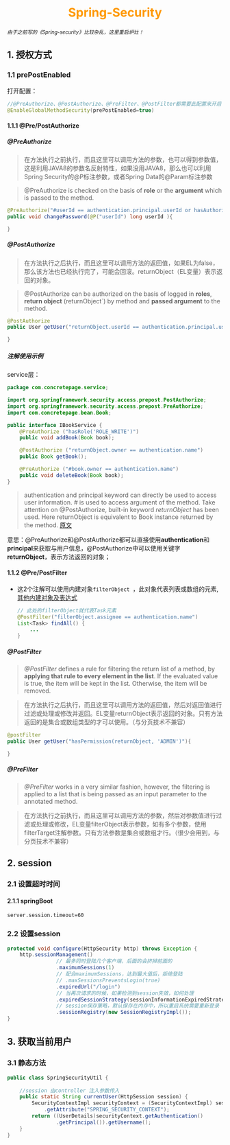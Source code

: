 # <div style="text-align:center;color:#FF9900">Spring-Security</div>

*<small>由于之前写的《Spring-security》比较杂乱，这里重启炉灶！</small>*

## 1. 授权方式

### 1.1 prePostEnabled

打开配置：

```java
//@PreAuthorize、@PostAuthorize、@PreFilter、@PostFilter都需要此配置来开启
@EnableGlobalMethodSecurity(prePostEnabled=true)
```

#### 1.1.1 @Pre/PostAuthorize

##### @PreAuthorize

> 在方法执行之前执行，而且这里可以调用方法的参数，也可以得到参数值，这是利用JAVA8的参数名反射特性，如果没用JAVA8，那么也可以利用Spring Security的@P标注参数，或者Spring Data的@Param标注参数

> @PreAuthorize is checked on the basis of **role** or the **argument** which is passed to the method.

```java
@PreAuthorize("#userId == authentication.principal.userId or hasAuthority(‘ADMIN’)")
public void changePassword(@P("userId") long userId ){ 

}
```

##### @PostAuthorize

> 在方法执行之后执行，而且这里可以调用方法的返回值，如果EL为false，那么该方法也已经执行完了，可能会回滚。returnObject（EL变量）表示返回的对象。

> @PostAuthorize can be authorized on the basis of logged in **roles**, **return object** (returnObject`) by method and **passed argument** to the method.

```java
@PostAuthorize
public User getUser("returnObject.userId == authentication.principal.userId or hasPermission(returnObject, 'ADMIN')"){

}
```

##### 注解使用示例

service层：

```java
package com.concretepage.service;

import org.springframework.security.access.prepost.PostAuthorize;
import org.springframework.security.access.prepost.PreAuthorize;
import com.concretepage.bean.Book;

public interface IBookService {
	@PreAuthorize ("hasRole('ROLE_WRITE')")
	public void addBook(Book book);

	@PostAuthorize ("returnObject.owner == authentication.name")
	public Book getBook();

	@PreAuthorize ("#book.owner == authentication.name")
	public void deleteBook(Book book);
}
```

> authentication and principal keyword can directly be used to access user information. *#* is used to access argument of the method. Take attention on @PostAuthorize, built-in keyword *returnObject* has been used. Here returnObject is equivalent to Book instance returned by the method. [原文](https://www.concretepage.com/spring/spring-security/preauthorize-postauthorize-in-spring-security)

意思：@PreAuthorize和@PostAuthorize都可以直接使用**authentication**和**principal**来获取与用户信息，@PostAuthorize中可以使用关键字**returnObject**，表示方法返回的对象；

#### 1.1.2 @Pre/PostFilter

* 这2个注解可以使用内建对象`filterObject `，此对象代表列表或数组的元素, [其他内建对象及表达式](https://docs.spring.io/spring-security/site/docs/current/reference/html/authorization.html#el-common-built-in)

  ```java
  // 此处的filterObject就代表Task元素
  @PostFilter("filterObject.assignee == authentication.name")
  List<Task> findAll() {
      ...
  }
  ```

##### @PostFilter

> *@PostFilter* defines a rule for filtering the return list of a method, by **applying that rule to every element in the list**. If the evaluated value is true, the item will be kept in the list. Otherwise, the item will be removed.

> 在方法执行之后执行，而且这里可以调用方法的返回值，然后对返回值进行过滤或处理或修改并返回。EL变量returnObject表示返回的对象。只有方法返回的是集合或数组类型的才可以使用。（与分页技术不兼容）

```java
@postFilter
public User getUser("hasPermission(returnObject, 'ADMIN')"){

}
```

##### @PreFilter

> *@PreFilter* works in a very similar fashion, however, the filtering is applied to a list that is being passed as an input parameter to the annotated method.

> 在方法执行之前执行，而且这里可以调用方法的参数，然后对参数值进行过滤或处理或修改，EL变量filterObject表示参数，如有多个参数，使用filterTarget注解参数。只有方法参数是集合或数组才行。（很少会用到，与分页技术不兼容）



## 2. session

### 2.1 设置超时时间

#### 2.1.1 springBoot

```prop
server.session.timeout=60
```

### 2.2 设置session

```java
protected void configure(HttpSecurity http) throws Exception {
    http.sessionManagement()
        		// 最多同时登陆几个客户端，后面的会挤掉前面的
                .maximumSessions(1)
        		// 配合maximumSessions，达到最大值后，拒绝登陆
                // .maxSessionsPreventsLogin(true)
                .expiredUrl("/login")
                // 当再次请求的时候，如果检测到session失效，如何处理
                .expiredSessionStrategy(sessionInformationExpiredStrategy)
        		// session保存策略，默认保存在内存中，所以重启系统需要重新登录
                .sessionRegistry(new SessionRegistryImpl());
}
```







## 3. 获取当前用户

### 3.1 静态方法

```java
public class SpringSecurityUtil {
 
    //session 由controller 注入参数传入
    public static String currentUser(HttpSession session) {
        SecurityContextImpl securityContext = (SecurityContextImpl) session
            .getAttribute("SPRING_SECURITY_CONTEXT");
        return ((UserDetails)securityContext.getAuthentication()
                .getPrincipal()).getUsername();
    }
}
```





